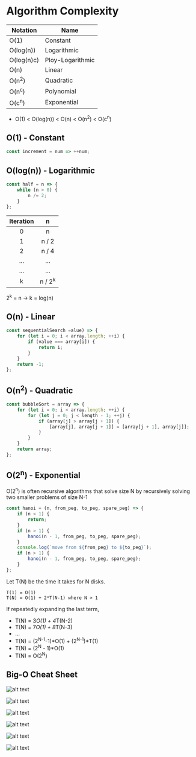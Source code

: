 # Algorithm Complexity

| **Notation**     | **Name**         |
| ---------------- | ---------------- |
| O(1)             | Constant         |
| O(log(n))        | Logarithmic      |
| O(log(n)c)       | Ploy-Logarithmic |
| O(n)             | Linear           |
| O(n<sup>2</sup>) | Quadratic        |
| O(n<sup>c</sup>) | Polynomial       |
| O(c<sup>n</sup>) | Exponential      |

- O(1) < O(log(n)) < O(n) < O(n<sup>2</sup>) < O(c<sup>n</sup>)

## O(1) - Constant

```javascript
const increment = num => ++num;
```

## O(log(n)) - Logarithmic

```javascript
const half = n => {
	while (n > 0) {
		n /= 2;
	}
};
```

| **Iteration** |         n         |
| :-----------: | :---------------: |
|       0       |         n         |
|       1       |       n / 2       |
|       2       |       n / 4       |
|      ...      |        ...        |
|      ...      |        ...        |
|       k       | n / 2<sup>k</sup> |

2<sup>k</sup> = n -> k = log(n)

## O(n) - Linear

```javascript
const sequentialSearch =alue) => {
	for (let i = 0; i < array.length; ++i) {
		if (value === array[i]) {
			return i;
		}
	}
	return -1;
};
```

## O(n<sup>2</sup>) - Quadratic

```javascript
const bubbleSort = array => {
	for (let i = 0; i < array.length; ++i) {
		for (let j = 0; j < length - 1; ++j) {
			if (array[j] > array[j + 1]) {
				[array[j], array[j + 1]] = [array[j + 1], array[j]];
			}
		}
	}
	return array;
};
```

## O(2<sup>n</sup>) - Exponential

O(2<sup>n</sup>) is often recursive algorithms that solve size N by recursively solving two smaller problems of size N-1

```javascript
const hanoi = (n, from_peg, to_peg, spare_peg) => {
	if (n < 1) {
		return;
	}
	if (n > 1) {
		hanoi(n - 1, from_peg, to_peg, spare_peg);
	}
	console.log(`move from ${from_peg} to ${to_peg}`);
	if (n > 1) {
		hanoi(n - 1, from_peg, to_peg, spare_peg);
	}
};
```

Let T(N) be the time it takes for N disks.

```
T(1) = O(1)
T(N) = O(1) + 2*T(N-1) where N > 1
```

If repeatedly expanding the last term,

- T(N) = 3*O(1) + 4*T(N-2)
- T(N) = 7*O(1) + 8*T(N-3)
- ...
- T(N) = (2<sup>N-1</sup>-1)*O(1) + (2<sup>N-1</sup>)*T(1)
- T(N) = (2<sup>N</sup> - 1)\*O(1)
- T(N) = O(2<sup>N</sup>)

## Big-O Cheat Sheet

![alt text](https://he-s3.s3.amazonaws.com/media/uploads/ece920b.png)

![alt text](https://he-s3.s3.amazonaws.com/media/uploads/c14cb1f.JPG)

![alt text](https://he-s3.s3.amazonaws.com/media/uploads/1e0079d.JPG)

![alt text](https://he-s3.s3.amazonaws.com/media/uploads/2d5308d.JPG)

![alt text](https://he-s3.s3.amazonaws.com/media/uploads/3a17756.JPG)

![alt text](https://he-s3.s3.amazonaws.com/media/uploads/526213e.JPG)
